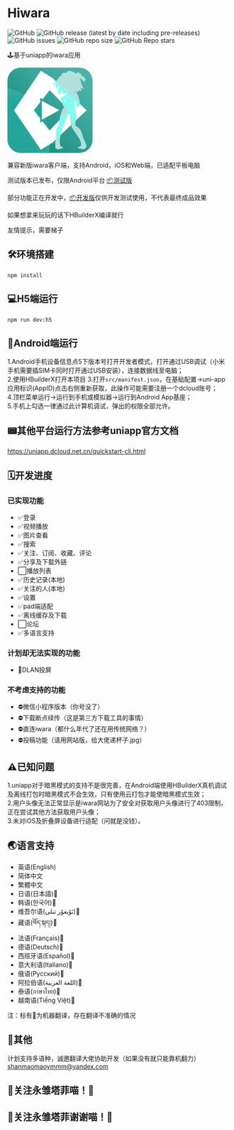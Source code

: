 # Hiwara

![GitHub](https://img.shields.io/github/license/shanmaomaoymmm/hiwara)
![GitHub release (latest by date including pre-releases)](https://img.shields.io/github/v/release/shanmaomaoymmm/hiwara?include_prereleases)
![GitHub issues](https://img.shields.io/github/issues/shanmaomaoymmm/hiwara)
![GitHub repo size](https://img.shields.io/github/repo-size/shanmaomaoymmm/hiwara)
![GitHub Repo stars](https://img.shields.io/github/stars/shanmaomaoymmm/hiwara?style=social)

🕹️基于uniapp的iwara应用

<img src="./edit/img/logo.png" style="width:192px;height:192px" />

兼容新版iwara客户端，支持Android，iOS和Web端，已适配平板电脑

测试版本已发布，仅限Android平台 [📦测试版](https://github.com/shanmaomaoymmm/hiwara/releases/latest)

部分功能正在开发中，[📦开发版](https://github.com/shanmaomaoymmm/hiwara/releases)仅供开发测试使用，不代表最终成品效果

如果想拿来玩玩的话下HBuilderX编译就行

友情提示，需要梯子

## 🛠️环境搭建

```
npm install
```

## 💻H5端运行

```
npm run dev:h5
```

## 📱Android端运行

1.Android手机设备信息点5下版本号打开开发者模式，打开通过USB调试（小米手机需要插SIM卡同时打开通过USB安装），连接数据线至电脑；  
2.使用HBuilderX打开本项目
3.打开`src/manifest.json`，在基础配置->uni-app应用标识(AppID)点击右侧重新获取，此操作可能需要注册一个dcloud账号；  
4.顶栏菜单运行->运行到手机或模拟器->运行到Android App基座；  
5.手机上勾选一律通过此计算机调试，弹出的权限全部允许。

## 📟其他平台运行方法参考uniapp官方文档

<https://uniapp.dcloud.net.cn/quickstart-cli.html>

## 🗓️开发进度

### 已实现功能

* ✅登录
* ✅视频播放
* ✅图片查看
* ✅搜索
* ✅关注、订阅、收藏、评论
* ✅分享及下载外链
* ⬜播放列表
* ✅历史记录(本地)
* ✅关注的人(本地)
* ✅设置
* ✅pad端适配
* ✅离线缓存及下载
* ⬜论坛
* ✅多语言支持

### 计划却无法实现的功能

* 🛑DLAN投屏

### 不考虑支持的功能

* ⛔微信小程序版本（你号没了）
* ⛔下载断点续传（这是第三方下载工具的事情）
* ⛔直连iwara（都什么年代了还在用传统网络？）
* ⛔投稿功能（请用网站版，给大佬递杯子.jpg）

## ⚠️已知问题

1.uniapp对于暗黑模式的支持不是很完善，在Android端使用HBuilderX真机调试及离线打包时暗黑模式不会生效，只有使用云打包才能使暗黑模式生效；  
2.用户头像无法正常显示是iwara网站为了安全对获取用户头像进行了403限制，正在尝试其他方法获取用户头像；   
3.未对iOS及折叠屏设备进行适配（问就是没钱）。

## 🌏语言支持

 * 英语(English)
 * 简体中文
 * 繁體中文
 * 日语(日本語)🤖
 * 韩语(한국어)🤖
 * 维吾尔语(ئۇيغۇر تىلى)🤖
 * 藏语(བོད་སྐད།)🤖
 * 法语(Français)🤖
 * 德语(Deutsch)🤖
 * 西班牙语(Español)🤖
 * 意大利语(Italiano)🤖
 * 俄语(Русский)🤖
 * 阿拉伯语(اللغة العربية)🤖
 * 泰语(ภาษาไทย)🤖
 * 越南语(Tiếng Việt)🤖

注：标有🤖为机器翻译，存在翻译不准确的情况

## 📒其他

<!-- i站hosts直通

```
2606:4700:20::ac43:479a iwara.tv
2606:4700:20::ac43:479a i.iwara.tv
2606:4700:20::681a:d60 www.iwara.tv
66.206.15.50 ecchi.iwara.tv
2606:4700:20::ac43:479a api.iwara.tv
72.52.83.100 hime.iwara.tv
163.172.40.145 aku.iwara.tv
163.172.42.175 sukone.iwara.tv
163.172.81.17 xin.iwara.tv
163.172.40.123 uta.iwara.tv
72.52.83.99 mikoto.iwara.tv
163.172.44.153 miki.iwara.tv
66.165.240.194 files.iwara.tv
51.15.162.198 a.iwara.tv
85.187.128.60 service.iwara.tv
163.172.80.31 uni.iwara.tv
163.172.39.227 cul.iwara.tv
163.172.62.89 momo.iwara.tv
163.172.40.123 uta.iwara.tv
163.172.61.193 ruko.iwara.tv
163.172.56.87 yukari.iwara.tv
163.172.57.3 piko.iwara.tv
163.172.61.159 merli.iwara.tv
163.172.42.175 sukone.iwara.tv
163.172.40.81 tei.iwara.tv
2606:4700::6812:33f www.erolabs.com
2606:4700::6812:9ca www.ero-labs.com
``` -->

计划支持多语种，诚邀翻译大佬协助开发（如果没有就只能靠机翻力）  
shanmaomaoymmm@yandex.com

## 🥰关注永雏塔菲喵！🥰
## 🤗关注永雏塔菲谢谢喵！🤗
